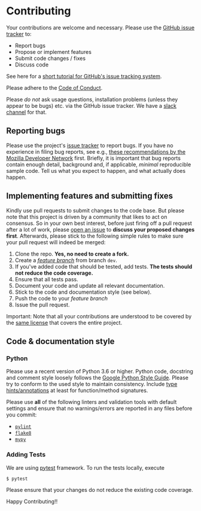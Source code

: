 # Contributing

Your contributions are welcome and necessary. Please use the
[GitHub issue tracker](https://guides.github.com/features/issues/) to:

- Report bugs
- Propose or implement features
- Submit code changes / fixes
- Discuss code

See here for a [short tutorial for GitHub's issue tracking
system](https://guides.github.com/features/issues/).

Please adhere to the [Code of Conduct](CODE_OF_CONDUCT.md).

Please *do not* ask usage questions, installation problems (unless they appear
to be bugs) etc. via the GitHub issue tracker. We have a [slack channel](https://elixir-cloud.slack.com/archives/C013Q13NG74) for that.

## Reporting bugs

Please use the project's
[issue tracker](https://github.com/elixir-cloud-aai/foca/issues) to report
bugs. If you have no experience in filing bug reports, see e.g.,
[these recommendations by the Mozilla Developer Network](https://developer.mozilla.org/en-US/docs/Mozilla/QA/Bug_writing_guidelines)
first. Briefly, it is important that bug reports contain enough detail,
background and, if applicable, _minimal_ reproducible sample code. Tell us
what you expect to happen, and what actually does happen.

## Implementing features and submitting fixes

Kindly use pull requests to submit changes to the code base. But please note
that this project is driven by a community that likes to act on consensus. So
in your own best interest, before just firing off a pull request after a lot of
work, please [open an
issue](https://github.com/elixir-cloud-aai/foca/issues) to **discuss your
proposed changes first**. Afterwards, please stick to the following simple
rules to make sure your pull request will indeed be merged:

1. Clone the repo. **Yes, no need to create a fork.**
1. Create a [_feature
   branch_](https://datasift.github.io/gitflow/IntroducingGitFlow.html) from
   branch `dev`.
3. If you've added code that should be tested, add tests. **The tests should not reduce the code coverage.**
4. Ensure that all tests pass.
5. Document your code and update all relevant documentation.
6. Stick to the code and documentation style (see below).
7. Push the code to your _feature branch_
8. Issue the pull request.


Important: Note that all your contributions are understood to be covered by the
[same license](LICENSE.md) that covers the entire project.

## Code & documentation style

### Python

Please use a recent version of Python 3.6 or higher. Python code, docstring and
comment style loosely follows the
[Google Python Style Guide](https://github.com/google/styleguide/blob/gh-pages/pyguide.md).
Please try to conform to the used style to maintain consistency. Include
[type hints/annotations](https://docs.python.org/3.6/library/typing.html) at
least for function/method signatures.

Please use **all** of the following linters and validation tools with default
settings and ensure that no warnings/errors are reported in any files before you
commit:

- [`pylint`](https://github.com/PyCQA/pylint)
- [`flake8`](https://gitlab.com/pycqa/flake8)
- [`mypy`](https://github.com/python/mypy)

### Adding Tests

We are using [pytest](https://docs.pytest.org/en/latest/) framework. To run the tests locally, execute 

`$ pytest`

Please ensure that your changes do not reduce the existing code coverage.

Happy Contributing!!